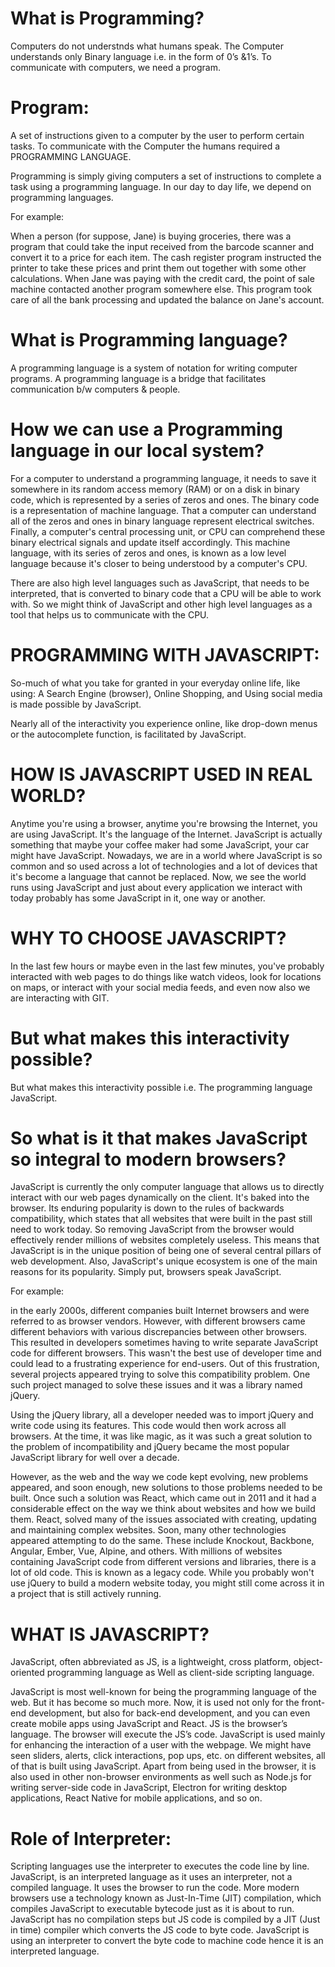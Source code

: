 # What is Programming?

Computers do not understnds what humans speak.
The Computer understands only Binary language i.e. in the form of 0’s &1’s.
To communicate with computers, we need a program. 


# Program:

A set of instructions given to a computer by the user to perform certain tasks.
To communicate with the Computer the humans required a PROGRAMMING LANGUAGE.

Programming is simply giving computers a set of instructions to complete a task using a programming language. In our day to day life, we depend on programming languages. 


For example:

When a person (for suppose, Jane) is buying groceries, there was a program that could take the input received from the barcode scanner and convert it to a price for each item. The cash register program instructed the printer to take these prices and print them out together with some other calculations. When Jane was paying with the credit card, the point of sale machine contacted another program somewhere else. This program took care of all the bank processing and updated the balance on Jane's account. 



# What is Programming language?

A programming language is a system of notation for writing computer programs.
A programming language is a bridge that facilitates communication b/w computers & people.



# How we can use a Programming language in our local system?

For a computer to understand a programming language, it needs to save it somewhere in its random access memory (RAM) or on a disk in binary code, which is represented by a series of zeros and ones. The binary code is a representation of machine language. That a computer can understand all of the zeros and ones in binary language represent electrical switches. Finally, a computer's central processing unit, or CPU can comprehend these binary electrical signals and update itself accordingly. This machine language, with its series of zeros and ones, is known as a low level language because it's closer to being understood by a computer's CPU.

There are also high level languages such as JavaScript, that needs to be interpreted, that is converted to binary code that a CPU will be able to work with. So we might think of JavaScript and other high level languages as a tool that helps us to communicate with the CPU. 



# PROGRAMMING WITH JAVASCRIPT:

So-much of what you take for granted in your everyday online life, like using:
A Search Engine (browser),
Online Shopping, and
Using social media is made possible by JavaScript. 


Nearly all of the interactivity you experience online, like drop-down menus or the autocomplete function, is facilitated by JavaScript. 




# HOW IS JAVASCRIPT USED IN REAL WORLD?

Anytime you're using a browser, anytime you're browsing the Internet, you are using JavaScript. It's the language of the Internet.
JavaScript is actually something that maybe your coffee maker had some JavaScript, your car might have JavaScript.
Nowadays, we are in a world where JavaScript is so common and so used across a lot of technologies and a lot of devices that it's become a language that cannot be replaced.
Now, we see the world runs using JavaScript and just about every application we interact with today probably has some JavaScript in it, one way or another. 


# WHY TO CHOOSE JAVASCRIPT?

In the last few hours or maybe even in the last few minutes, you've probably interacted with web pages to do things like watch videos, look for locations on maps, or interact with your social media feeds, and even now also we are interacting with GIT.

# But what makes this interactivity possible? 
But what makes this interactivity possible i.e. The programming language JavaScript. 


# So what is it that makes JavaScript so integral to modern browsers? 

JavaScript is currently the only computer language that allows us to directly interact with our web pages dynamically on the client. It's baked into the browser. 
Its enduring popularity is down to the rules of backwards compatibility, which states that all websites that were built in the past still need to work today. 
So removing JavaScript from the browser would effectively render millions of websites completely useless. This means that JavaScript is in the unique position of being one of several central pillars of web development. 
Also, JavaScript's unique ecosystem is one of the main reasons for its popularity. Simply put, browsers speak JavaScript.



For example: 

in the early 2000s, different companies built Internet browsers and were referred to as browser vendors. However, with different browsers came different behaviors with various discrepancies between other browsers. This resulted in developers sometimes having to write separate JavaScript code for different browsers. This wasn't the best use of developer time and could lead to a frustrating experience for end-users. Out of this frustration, several projects appeared trying to solve this compatibility problem. One such project managed to solve these issues and it was a library named jQuery. 

Using the jQuery library, all a developer needed was to import jQuery and write code using its features. This code would then work across all browsers. At the time, it was like magic, as it was such a great solution to the problem of incompatibility and jQuery became the most popular JavaScript library for well over a decade. 

However, as the web and the way we code kept evolving, new problems appeared, and soon enough, new solutions to those problems needed to be built. Once such a solution was React, which came out in 2011 and it had a considerable effect on the way we think about websites and how we build them. React, solved many of the issues associated with creating, updating and maintaining complex websites. Soon, many other technologies appeared attempting to do the same. These include Knockout, Backbone, Angular, Ember, Vue, Alpine, and others. With millions of websites containing JavaScript code from different versions and libraries, there is a lot of old code. This is known as a legacy code. While you probably won't use jQuery to build a modern website today, you might still come across it in a project that is still actively running. 


# WHAT IS JAVASCRIPT?

JavaScript, often abbreviated as JS, is a lightweight, cross platform, object-oriented programming language as Well as client-side scripting language.



JavaScript is most well-known for being the programming language of the web. But it has become so much more. Now, it is used not only for the front-end development, but also for back-end development, and you can even create mobile apps using JavaScript and React. JS is the browser’s language. The browser will execute the JS’s code. JavaScript is used mainly for enhancing the interaction of a user with the webpage. We might have seen sliders, alerts, click interactions, pop ups, etc. on different websites, all of that is built using JavaScript. Apart from being used in the browser, it is also used in other non-browser environments as well such as Node.js for writing server-side code in JavaScript, Electron for writing desktop applications, React Native for mobile applications, and so on.



# Role of Interpreter:

Scripting languages use the interpreter to executes the code line by line. 
JavaScript, is an interpreted language as it uses an interpreter, not a compiled language.
It uses the browser to run the code. 
More modern browsers use a technology known as Just-In-Time (JIT) compilation, which compiles JavaScript to executable bytecode just as it is about to run.
JavaScript has no compilation steps but JS code is compiled by a JIT (Just in time) compiler which converts the JS code to byte code.
JavaScript is using an interpreter to convert the byte code to machine code hence it is an interpreted language.
